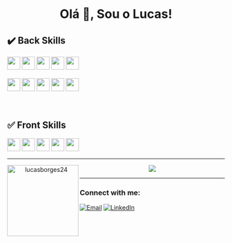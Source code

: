 <h1 align="center">Olá 👋, Sou o Lucas!</h1>
<!-- <h3 align="center">Desenvolvedor Full-stack em desenvolvimento pela Driven Education</h3> -->


<!-- - 🔭 I'm currently working on [Singme a song (tests)](https://github.com/lucasborges24/sing-me-a-song)
<br></br> -->

<h2> ✔️ Back Skills</h2>
<div align="left">
  <img src="https://img.shields.io/badge/TypeScript-007ACC?style=for-the-badge&logo=typescript&logoColor=white" height="30px"/>
  <img src="https://img.shields.io/badge/Node.js-43853D?style=for-the-badge&logo=node.js&logoColor=white" height="30px"/> 
  <img src="https://img.shields.io/badge/Express.js-404D59?style=for-the-badge&logo=express&logoColor=white" height="30px"/>
  <img src="https://img.shields.io/badge/Jest-C21325?style=for-the-badge&logo=Jest&logoColor=white" height="30px"/>
  <img src="https://img.shields.io/badge/Redis-DC382D?style=for-the-badge&logo=Redis&logoColor=white" height="30px"/>
   <br></br>
  <img src="https://img.shields.io/badge/PostgreSQL-316192?style=for-the-badge&logo=postgresql&logoColor=white" height="30px"/>
  <img src="https://img.shields.io/badge/MongoDB-47A248?style=for-the-badge&logo=MongoDB&logoColor=white" height="30px"/>
  <img src="https://img.shields.io/badge/Prisma-2D3748?style=for-the-badge&logo=prisma&logoColor=white" height="30px"/>
  <img src="https://img.shields.io/badge/Docker-2496ED?style=for-the-badge&logo=Docker&logoColor=white" height="30px"/>
  <img src="https://img.shields.io/badge/Aws-232F3E?style=for-the-badge&logo=Amazon-AWS&logoColor=white" height="30px"/>
</div>
<br></br>

<h2> ✅ Front Skills</h2>

<div align="left">
  <img src="https://img.shields.io/badge/REACT-61DAFB?style=for-the-badge&logo=React&logoColor=black" height="30px"/>
  <img src="https://img.shields.io/badge/Cypress-17202C?style=for-the-badge&logo=Cypress&logoColor=white" height="30px"/>
  <img src="https://img.shields.io/badge/css3-1572B6?style=for-the-badge&logo=CSS3&logoColor=white" height="30px"/>
  <img src="https://img.shields.io/badge/HTML5-E34F26?style=for-the-badge&logo=HTML5&logoColor=white" height="30px"/>
  <img src="https://img.shields.io/badge/JavaScript-F7DF1E?style=for-the-badge&logo=JavaScript&logoColor=black" height="30px"/>
</div>

<hr></hr>

<div align="center">
  <img height="165px" align="left" src="https://github-readme-stats.vercel.app/api?username=lucasborges24&show_icons=true&locale=en" alt="lucasborges24" />
  <img  src="https://github-readme-stats.vercel.app/api/top-langs/?username=lucasborges24&layout=compact&langs_count=16&theme="dracula"/>
</div>

<hr></hr>

### Connect with me:

[![Email](https://img.shields.io/badge/Gmail-D14836?style=for-the-badge&logo=gmail&logoColor=white)](mailto:lucasborgesbarbosa2012@gmail.com)
[![LinkedIn][linkedin-shield]][linkedin-url]

<!-- MARKDOWN LINKS & IMAGES -->

[linkedin-shield]: https://img.shields.io/badge/-LinkedIn-black.svg?style=for-the-badge&logo=linkedin&colorB=blue
[linkedin-url]: https://www.linkedin.com/in/lucas-b-barbosa-12a157216/













